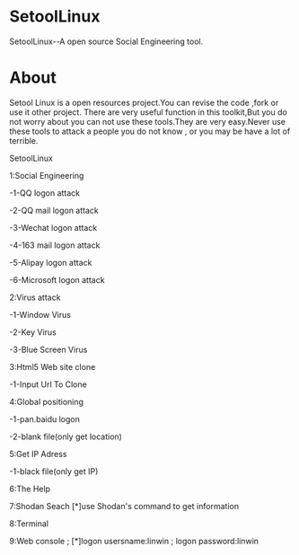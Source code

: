 # SetoolLinux
SetoolLinux--A open source Social Engineering tool.

# About
Setool Linux is a open resources project.You can revise the code ,fork or use it other project.
There are very useful function in this toolkit,But you do not worry about you can not use these
tools.They are very easy.Never use these tools to attack a people you do not know , or you may 
be have a lot of terrible.



SetoolLinux

1:Social Engineering 

  -1-QQ logon attack               
  
  -2-QQ mail logon attack       
  
  -3-Wechat logon attack        
  
  -4-163 mail logon attack      
  
  -5-Alipay logon attack         
  
  -6-Microsoft logon attack     
  
2:Virus attack  

  -1-Window Virus                
  
  -2-Key Virus
  
  -3-Blue Screen Virus           
  
3:Html5 Web site clone  

  -1-Input Url To Clone          
  
4:Global positioning  

  -1-pan.baidu logon             
  
  -2-blank file(only get location)     
  
5:Get IP Adress  

  -1-black file(only get IP)     
  
6:The Help 

7:Shodan Seach  [*]use Shodan's command to get information

8:Terminal  

9:Web console ; [*]logon usersname:linwin ; logon password:linwin
